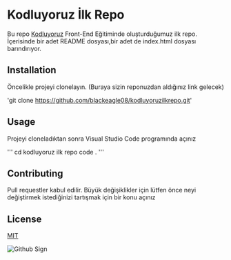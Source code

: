 # Kodluyoruz İlk Repo
Bu repo [Kodluyoruz](www.kodluyoruz.org) Front-End Eğitiminde oluşturduğumuz ilk repo. İçerisinde bir adet README dosyası,bir adet de index.html dosyası barındırıyor.

## Installation 
Öncelikle projeyi clonelayın. (Buraya sizin reponuzdan aldığınız link gelecek)

'git clone https://github.com/blackeagle08/kodluyoruzilkrepo.git'

## Usage
Projeyi cloneladıktan sonra Visual Studio Code programında açınız

'''
cd kodluyoruz ilk repo 
code .
'''
## Contributing
Pull requestler kabul edilir. Büyük değişiklikler için lütfen önce neyi değiştirmek istediğinizi tartışmak için bir konu açınız

## License
[MIT](https://choosealicense.com/licenses/mit/)

![Github Sign](https://pbs.twimg.com/profile_images/1414990564408262661/r6YemvF9_400x400.jpg)
